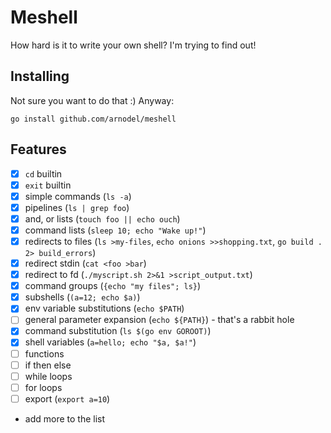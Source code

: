 # Meshell

How hard is it to write your own shell?  I'm trying to find out!

## Installing

Not sure you want to do that :) Anyway:

`go install github.com/arnodel/meshell`

## Features
- [x] `cd` builtin
- [x] `exit` builtin
- [x] simple commands (`ls -a`)
- [x] pipelines (`ls | grep foo`)
- [x] and, or lists (`touch foo || echo ouch`)
- [x] command lists (`sleep 10; echo "Wake up!"`)
- [x] redirects to files (`ls >my-files`, `echo onions >>shopping.txt`, `go build . 2> build_errors`)
- [x] redirect stdin (`cat <foo >bar`)
- [x] redirect to fd (`./myscript.sh 2>&1 >script_output.txt`)
- [x] command groups (`{echo "my files"; ls}`)
- [x] subshells (`(a=12; echo $a)`)
- [x] env variable substitutions (`echo $PATH`)
- [ ] general parameter expansion (`echo ${PATH}`) - that's a rabbit hole
- [x] command substitution (`ls $(go env GOROOT)`)
- [x] shell variables (`a=hello; echo "$a, $a!"`)
- [ ] functions
- [ ] if then else
- [ ] while loops
- [ ] for loops
- [ ] export (`export a=10`)
- add more to the list
